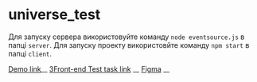 # universe_test

Для запуску сервера використовуйте команду `node eventsource.js` в папці `server`.
Для запуску проекту використовйте команду  `npm start` в папці `client`.

[Demo link](https://misharosa.github.io/universe_test/)__
[ЗFront-end Test task link](https://aninix.notion.site/aninix/Front-end-Test-task-e6ec275e9f244b528aab92c0c537f518) __
[Figma](https://www.figma.com/file/qowV3yFZcgCEIcDXC3ii6o/%5BUniverse%5D-Front-end-test-task?node-id=1%3A1465) __
